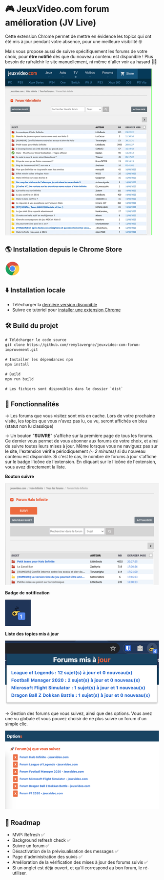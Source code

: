 # 🎮 JeuxVideo.com forum amélioration (JV Live)

Cette extension Chrome permet de mettre en évidence les topics qui ont été mis à jour pendant votre absence, pour une meilleure visibilité 🤓

Mais vous propose aussi de suivre spécifiquement les forums de votre choix, pour **être notifié** dès que du nouveau contenu est disponible ! Plus besoin de rafraîchir le site manuellement, ni même d'aller voir au hasard 🤷‍♂️

![](./resources/jv-forum-refresh-example.gif)

## 🌎 Installation depuis le Chrome Store

<a href="https://chrome.google.com/webstore/detail/jv-live/okldoknjbjfcmcjhjgcbhfpjefheckcd?hl=fr&authuser=0" rel="nofollow" title="JV Live - Store Chrome"><img src="./resources/chrome_128x128.png" width="48" style="max-width:100%;"></a>

## ⬇️ Installation locale

- Télécharger la [dernière version disponible](https://github.com/remylavergne/jeuxvideo-com-forum-improvement/releases)
- Suivre ce tutoriel pour [installer une extension Chrome](https://developer.chrome.com/extensions/getstarted)

## 🛠 Build du projet

```text
# Télécharger le code source
git clone https://github.com/remylavergne/jeuxvideo-com-forum-improvement.git

# Installer les dépendances npm
npm install

# Build
npm run build

# Les fichiers sont disponibles dans le dossier `dist`
```

## 🚀 Fonctionnalités

-> Les forums que vous visitez sont mis en cache. Lors de votre prochaine visite, les topics que vous n'avez pas lu, ou vu, seront affichés en bleu (statut non lu classique)

-> Un bouton "**SUIVRE**" s'affiche sur la première page de tous les forums. Ce dernier vous permet de vous abonner aux forums de votre choix, et ainsi de suivre toutes leurs mises à jour.
Même lorsque vous ne naviguez pas sur le site, l'extension vérifie périodiquement *(~ 2 minutes)* si du nouveau contenu est disponible.
Si c'est le cas, le nombre de forums à jour s'affiche sur le badge l'icône de l'extension. En cliquant sur le l'icône de l'extension, vous avez directement la liste.

**Bouton suivre**

![](resources/follow-button.png)

**Badge de notification**

![](resources/update-badge.png)

**Liste des topics mis à jour**

![](resources/update-links.png)

-> Gestion des forums que vous suivez, ainsi que des options. Vous avez une vu globale et vous pouvez choisir de ne plus suivre un forum d'un simple clic.

![](resources/options-forums.png)

## 🚗 Roadmap

- MVP: Refresh ✅
- Background refresh check ✅
- Suivre un forum ✅
- Désactivation de la prévisualisation des messages ✅
- Page d'administration des suivis ✅
- Amélioration de la vérification des mises à jour des forums suivis ✅
- Si un onglet est déjà ouvert, et qu'il correspond au bon forum, le ré-utiliser.
